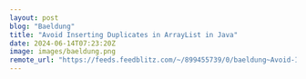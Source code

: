```yaml
---
layout: post
blog: "Baeldung"
title: "Avoid Inserting Duplicates in ArrayList in Java"
date: 2024-06-14T07:23:20Z
image: images/baeldung.png
remote_url: "https://feeds.feedblitz.com/~/899455739/0/baeldung~Avoid-Inserting-Duplicates-in-ArrayList-in-Java"
---
```

